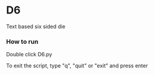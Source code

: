 # D6
Text based six sided die

### How to run
Double click D6.py

To exit the script, type "q", "quit" or "exit" and press enter
